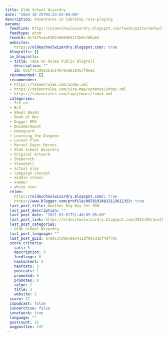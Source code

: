 ```yaml
---
title: Olde School Wizardry
date: "2024-10-25T03:23:53-04:00"
description: Adventures in tabletop role-playing
params:
  feedlink: https://oldeschoolwizardry.blogspot.com/feeds/posts/default
  feedtype: atom
  feedid: 0cf475e4a63023d90965111b6ef86ab5
  websites:
    https://oldeschoolwizardry.blogspot.com/: true
  blogrolls: []
  in_blogrolls:
  - title: Take on Rules Public Blogroll
    description: ""
    id: 661f7c3d693616149785e81936cf96e2
  recommended: []
  recommender:
  - https://takeonrules.com/index.xml
  - https://takeonrules.com/site-map/updates/index.xml
  - https://takeonrules.com/tags/emacs/index.xml
  categories:
  - 5th ed
  - B/X
  - Bawal Bayan
  - Book of War
  - Dagger RPG
  - Dwimmermount
  - Homeguard
  - Learning the Dungeon
  - Lesson Plan
  - Marvel Super Heroes
  - Olde School Wizardry
  - Original Artwork
  - Sheberoth
  - Stonehell
  - actual play
  - campaign concept
  - middle school
  - summer
  - white star
  relme:
    https://oldeschoolwizardry.blogspot.com/: true
    https://www.blogger.com/profile/09781934913113611353: true
  last_post_title: Another Big Day for OSW
  last_post_description: ""
  last_post_date: "2021-03-01T21:40:05-05:00"
  last_post_link: https://oldeschoolwizardry.blogspot.com/2021/03/another-big-day-for-osw.html
  last_post_categories:
  - Olde School Wizardry
  last_post_language: ""
  last_post_guid: a7edc3cd06cea5411df9dcd1bf4df70c
  score_criteria:
    cats: 5
    description: 3
    feedlangs: 0
    hasContent: 3
    hasPosts: 3
    postcats: 1
    promoted: 5
    promotes: 0
    relme: 2
    title: 3
    website: 2
  score: 27
  ispodcast: false
  isnoarchive: false
  innetwork: true
  language: ""
  postcount: 25
  avgpostlen: 247
---
```

